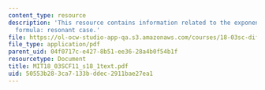 ```yaml
---
content_type: resource
description: 'This resource contains information related to the exponential response
  formula: resonant case.'
file: https://ol-ocw-studio-app-qa.s3.amazonaws.com/courses/18-03sc-differential-equations-fall-2011/50553b283ca7133bddec2911bae27ea1_MIT18_03SCF11_s18_1text.pdf
file_type: application/pdf
parent_uid: 04f0717c-e427-8b51-ee36-28a4b0f54b1f
resourcetype: Document
title: MIT18_03SCF11_s18_1text.pdf
uid: 50553b28-3ca7-133b-ddec-2911bae27ea1
---
```

